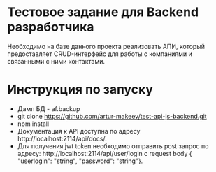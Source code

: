 # Тестовое задание для Backend разработчика

Необходимо на базе данного проекта реализовать АПИ, который предоставляет CRUD-интерфейс для работы с компаниями и связанными с ними контактами.

# Инструкция по запуску

* Дамп БД - af.backup
* git clone https://github.com/artur-makeev/test-api-js-backend.git
* npm install
* Документация к API доступна по адресу http://localhost:2114/api/docs/.
* Для получения jwt token необходимо отправить post запрос по адресу:
    http://localhost:2114/api/user/login с request body
    { "userlogin": "string", "password": "string"}.
